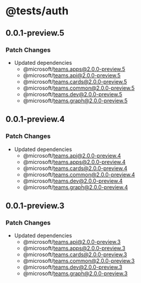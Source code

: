 # @tests/auth

## 0.0.1-preview.5

### Patch Changes

- Updated dependencies
  - @microsoft/teams.apps@2.0.0-preview.5
  - @microsoft/teams.api@2.0.0-preview.5
  - @microsoft/teams.cards@2.0.0-preview.5
  - @microsoft/teams.common@2.0.0-preview.5
  - @microsoft/teams.dev@2.0.0-preview.5
  - @microsoft/teams.graph@2.0.0-preview.5

## 0.0.1-preview.4

### Patch Changes

- Updated dependencies
  - @microsoft/teams.api@2.0.0-preview.4
  - @microsoft/teams.apps@2.0.0-preview.4
  - @microsoft/teams.cards@2.0.0-preview.4
  - @microsoft/teams.common@2.0.0-preview.4
  - @microsoft/teams.dev@2.0.0-preview.4
  - @microsoft/teams.graph@2.0.0-preview.4

## 0.0.1-preview.3

### Patch Changes

- Updated dependencies
  - @microsoft/teams.api@2.0.0-preview.3
  - @microsoft/teams.apps@2.0.0-preview.3
  - @microsoft/teams.cards@2.0.0-preview.3
  - @microsoft/teams.common@2.0.0-preview.3
  - @microsoft/teams.dev@2.0.0-preview.3
  - @microsoft/teams.graph@2.0.0-preview.3
